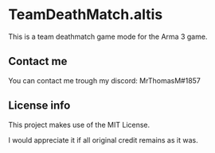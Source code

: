 # TeamDeathMatch.altis
This is a team deathmatch game mode for the Arma 3 game.

## Contact me
You can contact me trough my discord: MrThomasM#1857

## License info
This project makes use of the MIT License.

I would appreciate it if all original credit remains as it was.